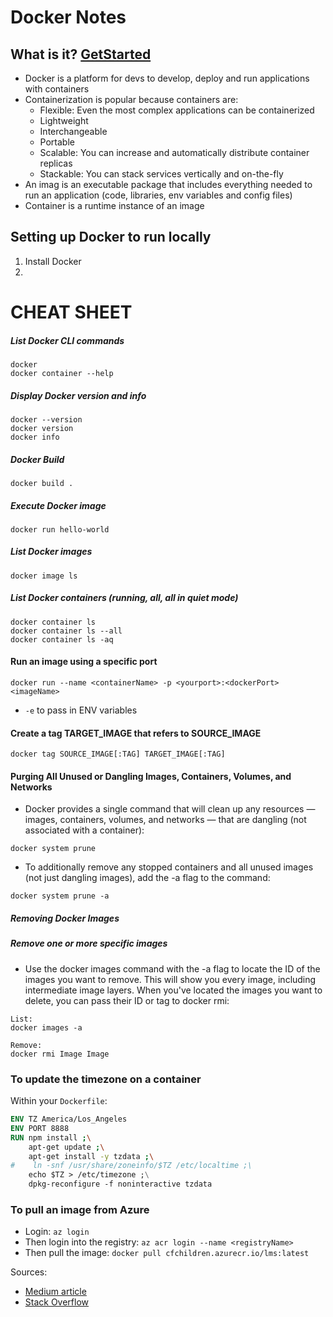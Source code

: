 # Docker Notes

## What is it? [GetStarted](https://docs.docker.com/get-started/)
* Docker is a platform for devs to develop, deploy and run applications with containers
* Containerization is popular because containers are: 
    * Flexible: Even the most complex applications can be containerized
    * Lightweight
    * Interchangeable
    * Portable
    * Scalable: You can increase and automatically distribute container replicas
    * Stackable: You can stack services vertically and on-the-fly
* An imag is an executable package that includes everything needed to run an application (code, libraries, env variables and config files)
* Container is a runtime instance of an image

## Setting up Docker to run locally

1. Install Docker
2. 


# CHEAT SHEET
##### List Docker CLI commands
```
docker
docker container --help
```

##### Display Docker version and info
```
docker --version
docker version
docker info
```
##### Docker Build
`docker build .` 

##### Execute Docker image
`docker run hello-world`

##### List Docker images
`docker image ls`

##### List Docker containers (running, all, all in quiet mode)
```
docker container ls
docker container ls --all
docker container ls -aq
```

#### Run an image using a specific port 
```
docker run --name <containerName> -p <yourport>:<dockerPort> <imageName>

```
* `-e` to pass in ENV variables 


#### Create a tag TARGET_IMAGE that refers to SOURCE_IMAGE
`docker tag SOURCE_IMAGE[:TAG] TARGET_IMAGE[:TAG]` 


#### Purging All Unused or Dangling Images, Containers, Volumes, and Networks
* Docker provides a single command that will clean up any resources — images, containers, volumes, and networks — that are dangling (not associated with a container):
```
docker system prune
```

* To additionally remove any stopped containers and all unused images (not just dangling images), add the -a flag to the command:

```
docker system prune -a
```

##### Removing Docker Images
##### Remove one or more specific images
* Use the docker images command with the -a flag to locate the ID of the images you want to remove. This will show you every image, including intermediate image layers. When you've located the images you want to delete, you can pass their ID or tag to docker rmi:

``` 
List:
docker images -a

Remove:
docker rmi Image Image
```

### To update the timezone on a container

Within your `Dockerfile`:
```dockerfile
ENV TZ America/Los_Angeles
ENV PORT 8888
RUN npm install ;\
    apt-get update ;\
    apt-get install -y tzdata ;\
#    ln -snf /usr/share/zoneinfo/$TZ /etc/localtime ;\
    echo $TZ > /etc/timezone ;\
    dpkg-reconfigure -f noninteractive tzdata
```

### To pull an image from Azure
* Login: `az login`
* Then login into the registry: `az acr login --name <registryName>`
* Then pull the image: `docker pull cfchildren.azurecr.io/lms:latest`


Sources: 
* [Medium article](https://medium.com/@ibrahimgunduz34/be-careful-while-playing-docker-about-timezone-configuration-e7a2217e9b76)
* [Stack Overflow](https://unix.stackexchange.com/questions/140734/configure-localtime-dpkg-reconfigure-tzdata)